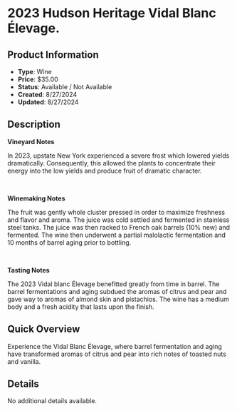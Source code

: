 # 2023 Hudson Heritage Vidal Blanc Élevage.

## Product Information
- **Type**: Wine
- **Price**: $35.00
- **Status**: Available / Not Available
- **Created**: 8/27/2024
- **Updated**: 8/27/2024

## Description
<p><strong>Vineyard Notes</strong></p>
<p>In 2023, upstate New York experienced a severe frost which lowered yields dramatically. Consequently, this allowed the plants to concentrate their energy into the low yields and produce fruit of dramatic character.</p>
<p>&nbsp;</p>
<p><strong>Winemaking Notes</strong></p>
<p>The fruit was gently whole cluster pressed in order to maximize freshness and flavor and aroma. The juice was cold settled and fermented in stainless steel tanks. The juice was then racked to French oak barrels (10% new) and fermented. The wine then underwent a partial malolactic fermentation and 10 months of barrel aging prior to bottling.</p>
<p>&nbsp;</p>
<p><strong>Tasting Notes</strong></p>
<p>The 2023 Vidal blanc &Eacute;levage benefitted greatly from time in barrel. The barrel fermentations and aging subdued the aromas of citrus and pear and gave way to aromas of almond skin and pistachios. The wine has a medium body and a fresh acidity that lasts upon the finish.</p>

## Quick Overview
Experience the Vidal Blanc Élevage, where barrel fermentation and aging have transformed aromas of citrus and pear into rich notes of toasted nuts and vanilla.

## Details
No additional details available.
